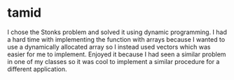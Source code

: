 # tamid


I chose the Stonks problem and solved it using dynamic programming. 
I had a hard time with implementing the function with arrays because I wanted to use a dynamically allocated array so I instead used vectors which was easier for me to implement. 
Enjoyed it because I had seen a similar problem in one of my classes so it was cool to implement a similar procedure for a different application. 
